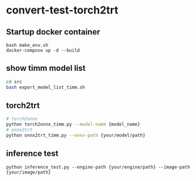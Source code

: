 # convert-test-torch2trt

## Startup docker container
```
bash make_env.sh
docker-compose up -d --build 
```

## show timm model list 
```bash
cd src
bash export_model_list_timm.sh
```

## torch2trt
```bash
# torch2onnx
python torch2onnx_timm.py --model-name {model_name}
# onnx2trt
python onnx2trt_timm.py --onnx-path {your/model/path}
```

## inference test
```
python inference_test.py --engine-path {your/engine/path} --image-path {your/image/path}
```
